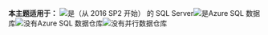 <Token>**本主题适用于：** ![是](media/yes.png)（从 2016 SP2 开始） 的 SQL Server![是](media/yes.png)Azure SQL 数据库![没有](media/no.png)Azure SQL 数据仓库![没有](media/no.png)并行数据仓库 </Token>
